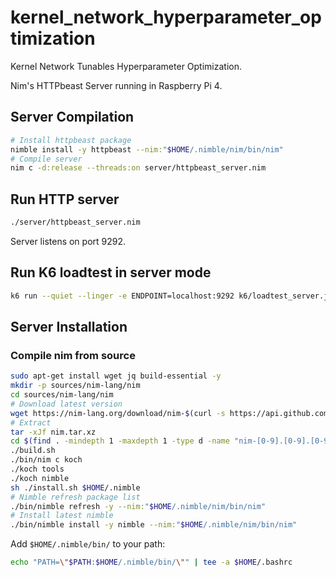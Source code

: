 # kernel_network_hyperparameter_optimization

Kernel Network Tunables Hyperparameter Optimization.

Nim's HTTPbeast Server running in Raspberry Pi 4.

## Server Compilation

```sh
# Install httpbeast package
nimble install -y httpbeast --nim:"$HOME/.nimble/nim/bin/nim"
# Compile server
nim c -d:release --threads:on server/httpbeast_server.nim
```

## Run HTTP server

```sh
./server/httpbeast_server.nim
```

Server listens on port 9292.

## Run K6 loadtest in server mode

```sh
k6 run --quiet --linger -e ENDPOINT=localhost:9292 k6/loadtest_server.js
```

## Server Installation

### Compile nim from source

```sh
sudo apt-get install wget jq build-essential -y
mkdir -p sources/nim-lang/nim
cd sources/nim-lang/nim
# Download latest version
wget https://nim-lang.org/download/nim-$(curl -s https://api.github.com/repos/nim-lang/Nim/tags | jq '.[0].name' | tr -d '"' | tr -d 'v').tar.xz -O nim.tar.xz
# Extract
tar -xJf nim.tar.xz
cd $(find . -mindepth 1 -maxdepth 1 -type d -name "nim-[0-9].[0-9].[0-9]" -exec ls -td {} +)
./build.sh
./bin/nim c koch
./koch tools
./koch nimble
sh ./install.sh $HOME/.nimble
# Nimble refresh package list
./bin/nimble refresh -y --nim:"$HOME/.nimble/nim/bin/nim"
# Install latest nimble
./bin/nimble install -y nimble --nim:"$HOME/.nimble/nim/bin/nim"
```

Add `$HOME/.nimble/bin/` to your path:

```sh
echo "PATH=\"$PATH:$HOME/.nimble/bin/\"" | tee -a $HOME/.bashrc
```
